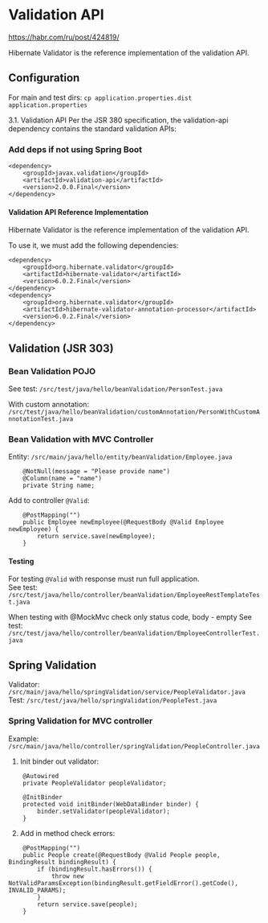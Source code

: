 # Validation API

https://habr.com/ru/post/424819/

Hibernate Validator is the reference implementation of the validation API.

## Configuration

For main and test dirs:
`cp application.properties.dist application.properties`

3.1. Validation API
Per the JSR 380 specification, the validation-api dependency contains the standard validation APIs:

### Add deps if not using Spring Boot

```
<dependency>
    <groupId>javax.validation</groupId>
    <artifactId>validation-api</artifactId>
    <version>2.0.0.Final</version>
</dependency>
```

#### Validation API Reference Implementation

Hibernate Validator is the reference implementation of the validation API.

To use it, we must add the following dependencies:

```
<dependency>
    <groupId>org.hibernate.validator</groupId>
    <artifactId>hibernate-validator</artifactId>
    <version>6.0.2.Final</version>
</dependency>
<dependency>
    <groupId>org.hibernate.validator</groupId>
    <artifactId>hibernate-validator-annotation-processor</artifactId>
    <version>6.0.2.Final</version>
</dependency>
```

## Validation (JSR 303)

### Bean Validation POJO

See test: `/src/test/java/hello/beanValidation/PersonTest.java`

With custom annotation: `/src/test/java/hello/beanValidation/customAnnotation/PersonWithCustomAnnotationTest.java`

### Bean Validation with MVC Controller

Entity: `/src/main/java/hello/entity/beanValidation/Employee.java`

```
    @NotNull(message = "Please provide name")
    @Column(name = "name")
    private String name;
```

Add to controller `@Valid`:

```
    @PostMapping("")
    public Employee newEmployee(@RequestBody @Valid Employee newEmployee) {
        return service.save(newEmployee);
    }
```

#### Testing

For testing `@Valid` with response must run full application.  
See test: `/src/test/java/hello/controller/beanValidation/EmployeeRestTemplateTest.java`

When testing with @MockMvc check only status code, body - empty
See test: `/src/test/java/hello/controller/beanValidation/EmployeeControllerTest.java`

## Spring Validation

Validator: `/src/main/java/hello/springValidation/service/PeopleValidator.java`
Test: `/src/test/java/hello/springValidation/PeopleTest.java`

### Spring Validation for MVC controller

Example: `/src/main/java/hello/controller/springValidation/PeopleController.java`

1. Init binder out validator:
```
    @Autowired
    private PeopleValidator peopleValidator;

    @InitBinder
    protected void initBinder(WebDataBinder binder) {
        binder.setValidator(peopleValidator);
    }
```

2. Add in method check errors:

```
    @PostMapping("")
    public People create(@RequestBody @Valid People people, BindingResult bindingResult) {
        if (bindingResult.hasErrors()) {
            throw new NotValidParamsException(bindingResult.getFieldError().getCode(), INVALID_PARAMS);
        }
        return service.save(people);
    }
```